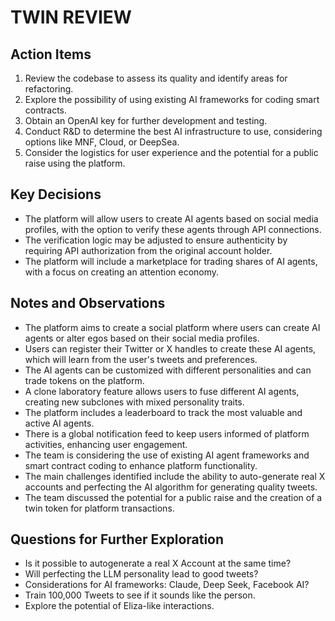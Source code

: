 # TWIN REVIEW

## Action Items
1. Review the codebase to assess its quality and identify areas for refactoring.
2. Explore the possibility of using existing AI frameworks for coding smart contracts.
3. Obtain an OpenAI key for further development and testing.
4. Conduct R&D to determine the best AI infrastructure to use, considering options like MNF, Cloud, or DeepSea.
5. Consider the logistics for user experience and the potential for a public raise using the platform.

## Key Decisions
- The platform will allow users to create AI agents based on social media profiles, with the option to verify these agents through API connections.
- The verification logic may be adjusted to ensure authenticity by requiring API authorization from the original account holder.
- The platform will include a marketplace for trading shares of AI agents, with a focus on creating an attention economy.

## Notes and Observations
- The platform aims to create a social platform where users can create AI agents or alter egos based on their social media profiles.
- Users can register their Twitter or X handles to create these AI agents, which will learn from the user's tweets and preferences.
- The AI agents can be customized with different personalities and can trade tokens on the platform.
- A clone laboratory feature allows users to fuse different AI agents, creating new subclones with mixed personality traits.
- The platform includes a leaderboard to track the most valuable and active AI agents.
- There is a global notification feed to keep users informed of platform activities, enhancing user engagement.
- The team is considering the use of existing AI agent frameworks and smart contract coding to enhance platform functionality.
- The main challenges identified include the ability to auto-generate real X accounts and perfecting the AI algorithm for generating quality tweets.
- The team discussed the potential for a public raise and the creation of a twin token for platform transactions.

## Questions for Further Exploration
- Is it possible to autogenerate a real X Account at the same time?
- Will perfecting the LLM personality lead to good tweets?
- Considerations for AI frameworks: Claude, Deep Seek, Facebook AI?
- Train 100,000 Tweets to see if it sounds like the person.
- Explore the potential of Eliza-like interactions. 